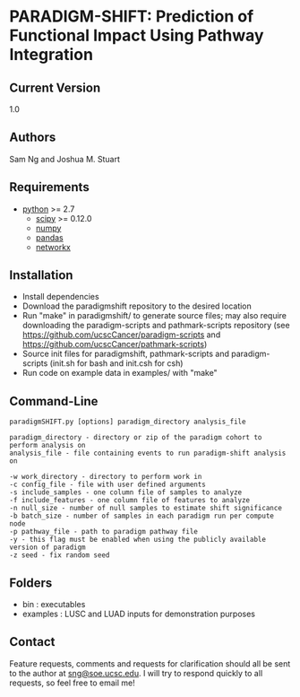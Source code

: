 PARADIGM-SHIFT: Prediction of Functional Impact Using Pathway Integration
========

Current Version 
--------

1.0

Authors
--------

Sam Ng and Joshua M. Stuart


Requirements
--------

* [python](http://www.python.org/) >= 2.7
   * [scipy](http://www.scipy.org/) >= 0.12.0
   * [numpy](http://numpy.scipy.org/)
   * [pandas](http://pandas.pydata.org/)
   * [networkx](http://networkx.github.io/)

Installation
-------

- Install dependencies
- Download the paradigmshift repository to the desired location
- Run "make" in paradigmshift/ to generate source files; may also require downloading the paradigm-scripts and pathmark-scripts repository (see https://github.com/ucscCancer/paradigm-scripts and https://github.com/ucscCancer/pathmark-scripts)
- Source init files for paradigmshift, pathmark-scripts and paradigm-scripts (init.sh for bash and init.csh for csh)
- Run code on example data in examples/ with "make"

Command-Line
------
```
paradigmSHIFT.py [options] paradigm_directory analysis_file

paradigm_directory - directory or zip of the paradigm cohort to perform analysis on
analysis_file - file containing events to run paradigm-shift analysis on

-w work_directory - directory to perform work in
-c config_file - file with user defined arguments
-s include_samples - one column file of samples to analyze
-f include_features - one column file of features to analyze
-n null_size - number of null samples to estimate shift significance
-b batch_size - number of samples in each paradigm run per compute node
-p pathway_file - path to paradigm pathway file
-y - this flag must be enabled when using the publicly available version of paradigm
-z seed - fix random seed
```

Folders
------
* bin : executables
* examples : LUSC and LUAD inputs for demonstration purposes

Contact
------
Feature requests, comments and requests for clarification should all be sent to the author at <sng@soe.ucsc.edu>. 
I will try to respond quickly to all requests, so feel free to email me!
